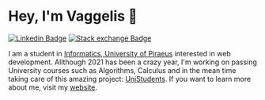 # Hey, I'm Vaggelis 👋

[![Linkedin Badge](https://img.shields.io/badge/-VaggelisManousakis-blue?style=flat-square&logo=Linkedin&logoColor=white&link=https://www.linkedin.com/in/manousakisvaggelis/)](https://www.linkedin.com/in/manousakisvaggelis/)  [![Stack exchange Badge](https://img.shields.io/badge/-VaggelisManousakis-black?style=flat-square&logo=stackoverflow&Color=#F58025&link=)]()

I am a student in [Informatics, University of Piraeus](http://www.cs.unipi.gr/index.php?) interested in web development. Allthough 2021 has been a crazy year, I'm working on passing University courses such as Algorithms, Calculus and in the mean time taking care of this amazing project: [UniStudents](https://unistudents.gr/). If you want to learn more about me, visit my [website](https://manousakisvaggelis.com).
